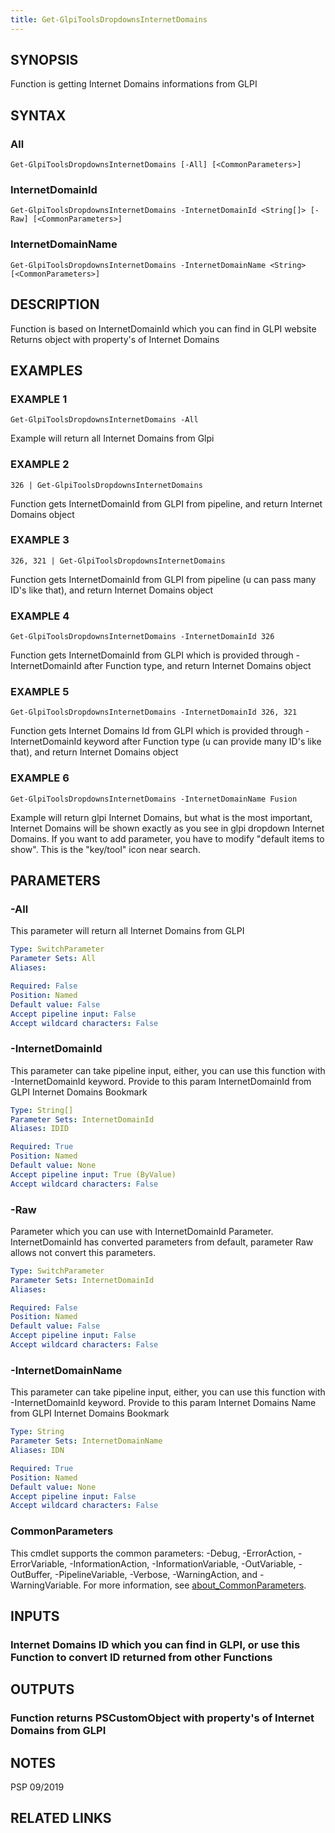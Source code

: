 ```yaml
---
title: Get-GlpiToolsDropdownsInternetDomains
---
```


## SYNOPSIS
Function is getting Internet Domains informations from GLPI

## SYNTAX

### All
```
Get-GlpiToolsDropdownsInternetDomains [-All] [<CommonParameters>]
```

### InternetDomainId
```
Get-GlpiToolsDropdownsInternetDomains -InternetDomainId <String[]> [-Raw] [<CommonParameters>]
```

### InternetDomainName
```
Get-GlpiToolsDropdownsInternetDomains -InternetDomainName <String> [<CommonParameters>]
```

## DESCRIPTION
Function is based on InternetDomainId which you can find in GLPI website
Returns object with property's of Internet Domains

## EXAMPLES

### EXAMPLE 1
```
Get-GlpiToolsDropdownsInternetDomains -All
```

Example will return all Internet Domains from Glpi

### EXAMPLE 2
```
326 | Get-GlpiToolsDropdownsInternetDomains
```

Function gets InternetDomainId from GLPI from pipeline, and return Internet Domains object

### EXAMPLE 3
```
326, 321 | Get-GlpiToolsDropdownsInternetDomains
```

Function gets InternetDomainId from GLPI from pipeline (u can pass many ID's like that), and return Internet Domains object

### EXAMPLE 4
```
Get-GlpiToolsDropdownsInternetDomains -InternetDomainId 326
```

Function gets InternetDomainId from GLPI which is provided through -InternetDomainId after Function type, and return Internet Domains object

### EXAMPLE 5
```
Get-GlpiToolsDropdownsInternetDomains -InternetDomainId 326, 321
```

Function gets Internet Domains Id from GLPI which is provided through -InternetDomainId keyword after Function type (u can provide many ID's like that), and return Internet Domains object

### EXAMPLE 6
```
Get-GlpiToolsDropdownsInternetDomains -InternetDomainName Fusion
```

Example will return glpi Internet Domains, but what is the most important, Internet Domains will be shown exactly as you see in glpi dropdown Internet Domains.
If you want to add parameter, you have to modify "default items to show".
This is the "key/tool" icon near search.

## PARAMETERS

### -All
This parameter will return all Internet Domains from GLPI

```yaml
Type: SwitchParameter
Parameter Sets: All
Aliases:

Required: False
Position: Named
Default value: False
Accept pipeline input: False
Accept wildcard characters: False
```

### -InternetDomainId
This parameter can take pipeline input, either, you can use this function with -InternetDomainId keyword.
Provide to this param InternetDomainId from GLPI Internet Domains Bookmark

```yaml
Type: String[]
Parameter Sets: InternetDomainId
Aliases: IDID

Required: True
Position: Named
Default value: None
Accept pipeline input: True (ByValue)
Accept wildcard characters: False
```

### -Raw
Parameter which you can use with InternetDomainId Parameter.
InternetDomainId has converted parameters from default, parameter Raw allows not convert this parameters.

```yaml
Type: SwitchParameter
Parameter Sets: InternetDomainId
Aliases:

Required: False
Position: Named
Default value: False
Accept pipeline input: False
Accept wildcard characters: False
```

### -InternetDomainName
This parameter can take pipeline input, either, you can use this function with -InternetDomainId keyword.
Provide to this param Internet Domains Name from GLPI Internet Domains Bookmark

```yaml
Type: String
Parameter Sets: InternetDomainName
Aliases: IDN

Required: True
Position: Named
Default value: None
Accept pipeline input: False
Accept wildcard characters: False
```

### CommonParameters
This cmdlet supports the common parameters: -Debug, -ErrorAction, -ErrorVariable, -InformationAction, -InformationVariable, -OutVariable, -OutBuffer, -PipelineVariable, -Verbose, -WarningAction, and -WarningVariable. For more information, see [about_CommonParameters](http://go.microsoft.com/fwlink/?LinkID=113216).

## INPUTS

### Internet Domains ID which you can find in GLPI, or use this Function to convert ID returned from other Functions
## OUTPUTS

### Function returns PSCustomObject with property's of Internet Domains from GLPI
## NOTES
PSP 09/2019

## RELATED LINKS

